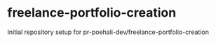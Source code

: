 # freelance-portfolio-creation

Initial repository setup for pr-poehali-dev/freelance-portfolio-creation